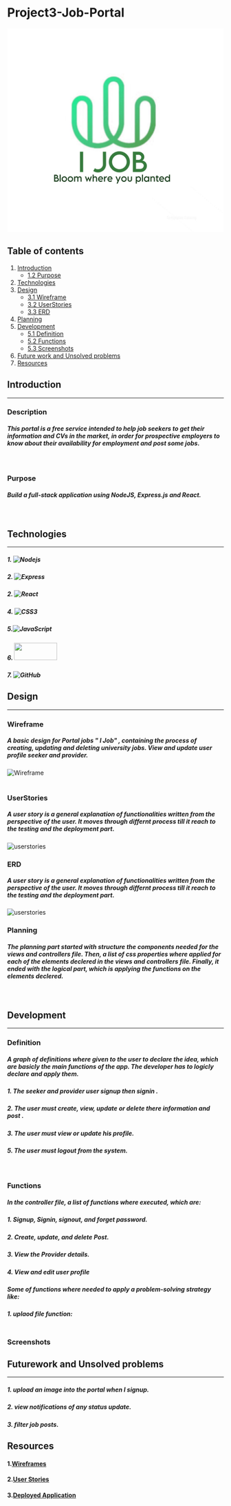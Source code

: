 

# Project3-Job-Portal
![Logo](front-end/src/logo.jpeg)


## Table of contents
1. [Introduction](#Introduction)
    * [1.2 Purpose](#Purpose)
2. [Technologies](#Technologies)
3. [Design](#Design)
    * [3.1 Wireframe](#Wireframe)
    * [3.2 UserStories](#UserStories)
    * [3.3 ERD](#ERD)
4. [Planning](#Planning)
5. [Development](#Development)
    * [5.1 Definition](#Definition)
    * [5.2 Functions](#Functions)
    * [5.3 Screenshots](#Screenshots)
6. [Future work and Unsolved problems](#Futurework)
7. [Resources](#Resources)


## Introduction
<hr>

### Description
##### This portal is a free service intended to help job seekers to get their information and CVs in the market, in order for prospective employers to know about their availability for employment and post some jobs.
<br>

### Purpose
##### Build a full-stack application using NodeJS, Express.js and React.
<br>

## Technologies
<hr>

##### 1. ![Nodejs](https://img.shields.io/badge/Node.js-339933?style=for-the-badge&logo=nodedotjs&logoColor=white)

##### 2. ![Express](https://img.shields.io/badge/Express.js-000000?style=for-the-badge&logo=express&logoColor=white)

##### 2. ![React](https://img.shields.io/badge/react-%2320232a.svg?style=for-the-badge&logo=react&logoColor=%2361DAFB)

##### 4. ![CSS3](https://img.shields.io/badge/css3-%231572B6.svg?style=for-the-badge&logo=css3&logoColor=white)
##### 5.![JavaScript](https://img.shields.io/badge/javascript-%23323330.svg?style=for-the-badge&logo=javascript&logoColor=%23F7DF1E) 

##### 6. <img src="https://blog.openreplay.com/images/why-should-you-use-material-ui/images/hero.png" width="100px" height="40px" >

##### 7. ![GitHub](https://img.shields.io/badge/github-%23121011.svg?style=for-the-badge&logo=github&logoColor=white)


## Design
<hr>

### Wireframe
##### A basic design for Portal jobs " I Job" , containing the process of creating, updating and deleting university jobs. View and update user profile seeker and provider.

![Wireframe](../Project3-Job-Portal/public/imgs/wireframe.png)
<br>
<br>

### UserStories
##### A user story is a general explanation of functionalities written from the perspective of the user. It moves through differnt process till it reach to the testing and the deployment part. 

![userstories](../Project3-Job-Portal/public/imgs/userstories.png)
<br>

### ERD
##### A user story is a general explanation of functionalities written from the perspective of the user. It moves through differnt process till it reach to the testing and the deployment part. 

![userstories](../Project3-Job-Portal/public/imgs/ERD.png)
<br>

### Planning
##### The planning part started with structure the components needed for the views and controllers file. Then, a list of css properties where applied for each of the elements declered in the views and controllers file. Finally, it ended with the logical part, which is applying the functions on the elements declered. 
<br>

## Development
<hr>

### Definition
##### A graph of definitions where given to the user to declare the idea, which are basicly the main functions of the app. The developer has to logicly declare and apply them.
##### 1. The seeker and provider user signup then signin . 
##### 2. The user must create, view, update or delete there information and post .  
##### 3. The user must view or update his profile. 
##### 5. The user must logout from the system. 
<br>

### Functions
##### In the controller file, a list of functions where executed, which are:
##### 1. Signup, Signin, signout, and forget password. 
##### 2. Create, update, and delete Post.
##### 3. View the Provider details.
##### 4. View and edit user profile

##### Some of functions where needed to apply a problem-solving strategy like: 
##### 1. uplaod file function:
```sh
```


### Screenshots
## Futurework and Unsolved problems
<hr>

##### 1. upload an image into the portal when I signup.  
##### 2. view notifications of any status update.
##### 3. filter job posts.

## Resources
#### 1.[Wireframes](https://www.figma.com/file/ryh9pajPnMzCKzE1cepPZS/Untitled?type=design&node-id=0-1&mode=design&t=QhAj3aga6UIG4zNj-0)

#### 2.[User Stories](https://trello.com/b/HPEum51X/project3job-portal)

#### 3.[Deployed Application](https://trello.com/invite/b/T3Wmjld3/ATTI56029954509c17209bff882e97906a644B96B25A/project02)
